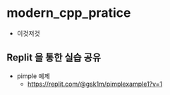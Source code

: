 # modern_cpp_pratice
- 이것저것

## Replit 을 통한 실습 공유 
- pimple 예제 
  - https://replit.com/@gsk1m/pimplexample1?v=1
